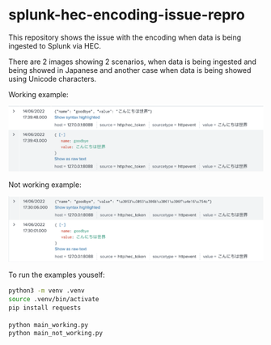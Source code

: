 # splunk-hec-encoding-issue-repro

This repository shows the issue with the encoding when data is being ingested to Splunk via HEC.

There are 2 images showing 2 scenarios, when data is being ingested and being showed in Japanese and another case when data is being showed using Unicode characters.

Working example:

![Working example](/images/working.png "Working example")

Not working example:

![Not working example](/images/not_working.png "Not working example")

To run the examples youself:

```bash
python3 -m venv .venv
source .venv/bin/activate
pip install requests

python main_working.py
python main_not_working.py
```
